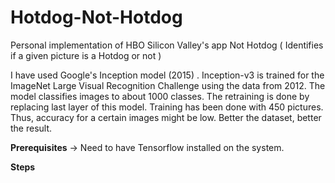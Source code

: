 # Hotdog-Not-Hotdog
Personal implementation of HBO Silicon Valley's app Not Hotdog ( Identifies if a given picture is a Hotdog or not )
 
 I have used Google's Inception model (2015) . Inception-v3 is trained for the ImageNet Large Visual Recognition Challenge using the data from 2012. The model classifies images to about 1000 classes.
 The retraining is done by replacing last layer of this model. Training has been done with 450 pictures. Thus, accuracy for a certain images might be low. Better the dataset, better the result.
 
 **Prerequisites**
  -> Need to have Tensorflow installed on the system.
 
 **Steps**
 
